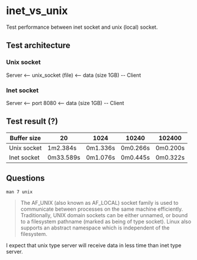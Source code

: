 # inet_vs_unix

Test performance between inet socket and unix (local) socket.


## Test architecture

### Unix socket
Server <-- unix_socket (file) <-- data (size 1GB) -- Client

### Inet socket
Server <-- port 8080 <-- data (size 1GB) -- Client


## Test result (?)

Buffer size | 20 | 1024 | 10240 | 102400 
--- | --- | --- | --- | ---  
Unix socket | 1m2.384s | 0m1.336s | 0m0.266s | 0m0.200s
Inet socket | 0m33.589s | 0m1.076s | 0m0.445s | 0m0.322s

## Questions 
` man 7 unix `

> The AF_UNIX (also known as AF_LOCAL) socket family is used to communicate between processes on the
same machine efficiently.  Traditionally, UNIX domain sockets can be either unnamed, or bound to a
filesystem  pathname  (marked as being of type socket).  Linux also supports an abstract namespace
which is independent of the filesystem.

I expect that unix type server will receive data in less time than inet type server. 
